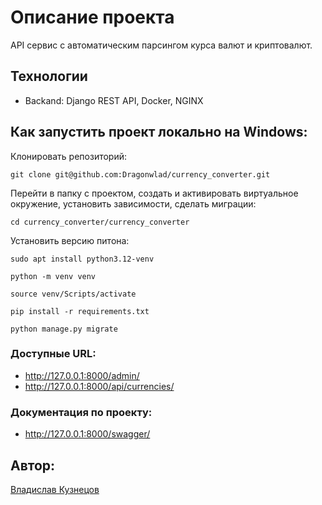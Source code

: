 # Описание проекта 
API сервис с автоматическим парсингом курса валют и криптовалют.

## Технологии
* Backand: Django REST API, Docker, NGINX

## Как запустить проект локально на Windows:

Клонировать репозиторий:

`git clone git@github.com:Dragonwlad/currency_converter.git`

Перейти в папку с проектом, создать и активировать виртуальное окружение, установить зависимости, сделать миграции:

`cd currency_converter/currency_converter`

Установить версию питона:

`sudo apt install python3.12-venv`

`python -m venv venv`

`source venv/Scripts/activate`

`pip install -r requirements.txt`

`python manage.py migrate`

### Доступные URL:

* http://127.0.0.1:8000/admin/
* http://127.0.0.1:8000/api/currencies/

### Документация по проекту:

* http://127.0.0.1:8000/swagger/ 


## Автор:
[Владислав Кузнецов](https://github.com/Dragonwlad)
